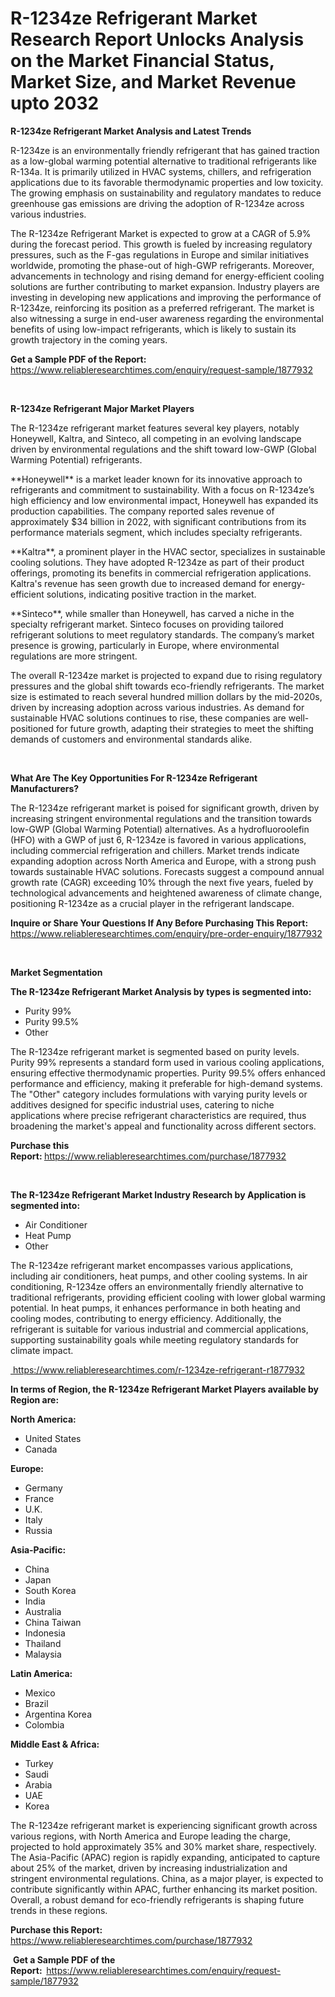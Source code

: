 <p><h1>R-1234ze Refrigerant Market Research Report Unlocks Analysis on the Market Financial Status, Market Size, and Market Revenue upto 2032</h1></p><p><strong>R-1234ze Refrigerant Market Analysis and Latest Trends</strong></p>
<p><p>R-1234ze is an environmentally friendly refrigerant that has gained traction as a low-global warming potential alternative to traditional refrigerants like R-134a. It is primarily utilized in HVAC systems, chillers, and refrigeration applications due to its favorable thermodynamic properties and low toxicity. The growing emphasis on sustainability and regulatory mandates to reduce greenhouse gas emissions are driving the adoption of R-1234ze across various industries.</p><p>The R-1234ze Refrigerant Market is expected to grow at a CAGR of 5.9% during the forecast period. This growth is fueled by increasing regulatory pressures, such as the F-gas regulations in Europe and similar initiatives worldwide, promoting the phase-out of high-GWP refrigerants. Moreover, advancements in technology and rising demand for energy-efficient cooling solutions are further contributing to market expansion. Industry players are investing in developing new applications and improving the performance of R-1234ze, reinforcing its position as a preferred refrigerant. The market is also witnessing a surge in end-user awareness regarding the environmental benefits of using low-impact refrigerants, which is likely to sustain its growth trajectory in the coming years.</p></p>
<p><strong>Get a Sample PDF of the Report:&nbsp;</strong> <a href="https://www.reliableresearchtimes.com/enquiry/request-sample/1877932?utm_campaign=2201&utm_medium=2&utm_source=Github&utm_content=ia&utm_term=15042025&utm_id=r-1234ze-refrigerant">https://www.reliableresearchtimes.com/enquiry/request-sample/1877932</a></p>
<p>&nbsp;</p>
<p><strong>R-1234ze Refrigerant Major Market Players</strong></p>
<p><p>The R-1234ze refrigerant market features several key players, notably Honeywell, Kaltra, and Sinteco, all competing in an evolving landscape driven by environmental regulations and the shift toward low-GWP (Global Warming Potential) refrigerants.</p><p>**Honeywell** is a market leader known for its innovative approach to refrigerants and commitment to sustainability. With a focus on R-1234ze’s high efficiency and low environmental impact, Honeywell has expanded its production capabilities. The company reported sales revenue of approximately $34 billion in 2022, with significant contributions from its performance materials segment, which includes specialty refrigerants.</p><p>**Kaltra**, a prominent player in the HVAC sector, specializes in sustainable cooling solutions. They have adopted R-1234ze as part of their product offerings, promoting its benefits in commercial refrigeration applications. Kaltra's revenue has seen growth due to increased demand for energy-efficient solutions, indicating positive traction in the market.</p><p>**Sinteco**, while smaller than Honeywell, has carved a niche in the specialty refrigerant market. Sinteco focuses on providing tailored refrigerant solutions to meet regulatory standards. The company’s market presence is growing, particularly in Europe, where environmental regulations are more stringent.</p><p>The overall R-1234ze market is projected to expand due to rising regulatory pressures and the global shift towards eco-friendly refrigerants. The market size is estimated to reach several hundred million dollars by the mid-2020s, driven by increasing adoption across various industries. As demand for sustainable HVAC solutions continues to rise, these companies are well-positioned for future growth, adapting their strategies to meet the shifting demands of customers and environmental standards alike.</p></p>
<p>&nbsp;</p>
<p><strong>What Are The Key Opportunities For R-1234ze Refrigerant Manufacturers?</strong></p>
<p><p>The R-1234ze refrigerant market is poised for significant growth, driven by increasing stringent environmental regulations and the transition towards low-GWP (Global Warming Potential) alternatives. As a hydrofluoroolefin (HFO) with a GWP of just 6, R-1234ze is favored in various applications, including commercial refrigeration and chillers. Market trends indicate expanding adoption across North America and Europe, with a strong push towards sustainable HVAC solutions. Forecasts suggest a compound annual growth rate (CAGR) exceeding 10% through the next five years, fueled by technological advancements and heightened awareness of climate change, positioning R-1234ze as a crucial player in the refrigerant landscape.</p></p>
<p><strong>Inquire or Share Your Questions If Any Before Purchasing This Report:</strong> <a href="https://www.reliableresearchtimes.com/enquiry/pre-order-enquiry/1877932?utm_campaign=2201&utm_medium=2&utm_source=Github&utm_content=ia&utm_term=15042025&utm_id=r-1234ze-refrigerant">https://www.reliableresearchtimes.com/enquiry/pre-order-enquiry/1877932</a></p>
<p>&nbsp;</p>
<p><strong>Market Segmentation</strong></p>
<p><strong>The R-1234ze Refrigerant Market Analysis by types is segmented into:</strong></p>
<p><ul><li>Purity 99%</li><li>Purity 99.5%</li><li>Other</li></ul></p>
<p><p>The R-1234ze refrigerant market is segmented based on purity levels. Purity 99% represents a standard form used in various cooling applications, ensuring effective thermodynamic properties. Purity 99.5% offers enhanced performance and efficiency, making it preferable for high-demand systems. The "Other" category includes formulations with varying purity levels or additives designed for specific industrial uses, catering to niche applications where precise refrigerant characteristics are required, thus broadening the market's appeal and functionality across different sectors.</p></p>
<p><strong>Purchase this Report:&nbsp;</strong><a href="https://www.reliableresearchtimes.com/purchase/1877932?utm_campaign=2201&utm_medium=2&utm_source=Github&utm_content=ia&utm_term=15042025&utm_id=r-1234ze-refrigerant">https://www.reliableresearchtimes.com/purchase/1877932</a></p>
<p>&nbsp;</p>
<p><strong>The R-1234ze Refrigerant Market Industry Research by Application is segmented into:</strong></p>
<p><ul><li>Air Conditioner</li><li>Heat Pump</li><li>Other</li></ul></p>
<p><p>The R-1234ze refrigerant market encompasses various applications, including air conditioners, heat pumps, and other cooling systems. In air conditioning, R-1234ze offers an environmentally friendly alternative to traditional refrigerants, providing efficient cooling with lower global warming potential. In heat pumps, it enhances performance in both heating and cooling modes, contributing to energy efficiency. Additionally, the refrigerant is suitable for various industrial and commercial applications, supporting sustainability goals while meeting regulatory standards for climate impact.</p></p>
<p><a href="https://www.reliableresearchtimes.com/r-1234ze-refrigerant-r1877932?utm_campaign=2201&utm_medium=2&utm_source=Github&utm_content=ia&utm_term=15042025&utm_id=r-1234ze-refrigerant">&nbsp;https://www.reliableresearchtimes.com/r-1234ze-refrigerant-r1877932</a></p>
<p><strong>In terms of Region, the R-1234ze Refrigerant Market Players available by Region are:</strong></p>
<p>
    <p> <strong> North America: </strong>
        <ul>
            <li>United States</li>
            <li>Canada</li>
        </ul>
        </p> 
    <p> <strong> Europe: </strong>
        <ul>
            <li>Germany</li>
            <li>France</li>
            <li>U.K.</li>
            <li>Italy</li>
            <li>Russia</li>
        </ul>
        </p> 
    <p> <strong> Asia-Pacific: </strong>
        <ul>
            <li>China</li>
            <li>Japan</li>
            <li>South Korea</li>
            <li>India</li>
            <li>Australia</li>
            <li>China Taiwan</li>
            <li>Indonesia</li>
            <li>Thailand</li>
            <li>Malaysia</li>
        </ul>
        </p> 
    <p> <strong> Latin America: </strong>
        <ul>
            <li>Mexico</li>
            <li>Brazil</li>
            <li>Argentina Korea</li>
            <li>Colombia</li>
        </ul>
        </p> 
    <p> <strong> Middle East & Africa: </strong>
        <ul>
            <li>Turkey</li>
            <li>Saudi</li>
            <li>Arabia</li>
            <li>UAE</li>
            <li>Korea</li>
        </ul>
    </p>
    </p>
<p><p>The R-1234ze refrigerant market is experiencing significant growth across various regions, with North America and Europe leading the charge, projected to hold approximately 35% and 30% market share, respectively. The Asia-Pacific (APAC) region is rapidly expanding, anticipated to capture about 25% of the market, driven by increasing industrialization and stringent environmental regulations. China, as a major player, is expected to contribute significantly within APAC, further enhancing its market position. Overall, a robust demand for eco-friendly refrigerants is shaping future trends in these regions.</p></p>
<p><strong>Purchase this Report: </strong><a href="https://www.reliableresearchtimes.com/purchase/1877932?utm_campaign=2201&utm_medium=2&utm_source=Github&utm_content=ia&utm_term=15042025&utm_id=r-1234ze-refrigerant">https://www.reliableresearchtimes.com/purchase/1877932</a></p>
<p>&nbsp;<strong>Get a Sample PDF of the Report:&nbsp;&nbsp;</strong><a href="https://www.reliableresearchtimes.com/enquiry/request-sample/1877932?utm_campaign=2201&utm_medium=2&utm_source=Github&utm_content=ia&utm_term=15042025&utm_id=r-1234ze-refrigerant">https://www.reliableresearchtimes.com/enquiry/request-sample/1877932</a></p>
<p><strong></strong></p>
<p><p></p><p></p><p></p></p>